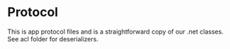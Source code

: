 # Protocol

This is app protocol files and is a straightforward copy of our .net classes.
See acl folder for deserializers.
